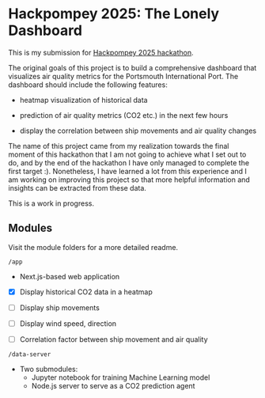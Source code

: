 # Hackpompey 2025: The Lonely Dashboard

This is my submission for [Hackpompey 2025 hackathon](https://hackpompey.co.uk/). 

The original goals of this project is to build a comprehensive dashboard that visualizes air quality metrics for the Portsmouth International Port. The dashboard should include the following features:

- heatmap visualization of historical data

- prediction of air quality metrics (CO2 etc.) in the next few hours

- display the correlation between ship movements and air quality changes

The name of this project came from my realization towards the final moment of this hackathon that I am not going to achieve what I set out to do, and by the end of the hackathon I have only managed to complete the first target :). Nonetheless, I have learned a lot from this experience and I am working on improving this project so that more helpful information and insights can be extracted from these data.

This is a work in progress.

## Modules
Visit the module folders for a more detailed readme.

`/app`
- Next.js-based web application
- [x] Display historical CO2 data in a heatmap
- [ ] Display ship movements
- [ ] Display wind speed, direction 
- [ ] Correlation factor between ship movement and air quality


`/data-server`
- Two submodules:
    - Jupyter notebook for training Machine Learning model
    - Node.js server to serve as a CO2 prediction agent 
